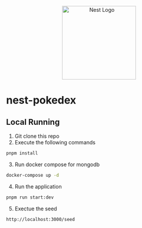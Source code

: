<p align="center">
  <a href="http://nestjs.com/" target="blank"><img src="https://nestjs.com/img/logo-small.svg" width="200" alt="Nest Logo" /></a>
</p>

# nest-pokedex

## Local Running
1. Git clone this repo
2. Execute the following commands

```bash
pnpm install
```

3. Run docker compose for mongodb

```bash
docker-compose up -d
```

4. Run the application

```bash
pnpm run start:dev
```

5. Exectue the seed

```bash
http://localhost:3000/seed
```

